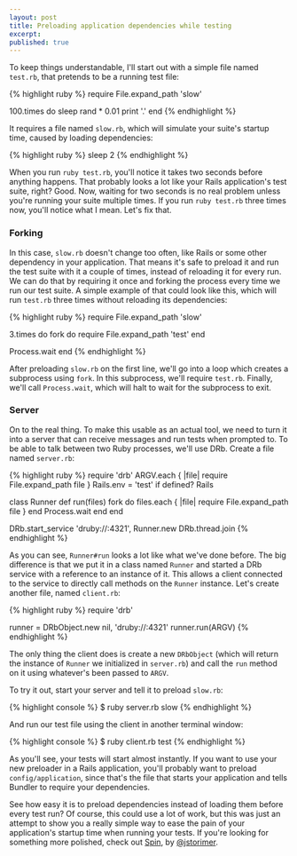 ```yaml
---
layout: post
title: Preloading application dependencies while testing
excerpt: 
published: true
---
```


To keep things understandable, I'll start out with a simple file named `test.rb`, that pretends to be a running test file:

{% highlight ruby %}
require File.expand_path 'slow'

100.times do
  sleep rand * 0.01
  print '.'
end
{% endhighlight %}

It requires a file named `slow.rb`, which will simulate your suite's startup time, caused by loading dependencies:

{% highlight ruby %}
sleep 2
{% endhighlight %}

When you run `ruby test.rb`, you'll notice it takes two seconds before anything happens. That probably looks a lot like your Rails application's test suite, right? Good. Now, waiting for two seconds is no real problem unless you're running your suite multiple times. If you run `ruby test.rb` three times now, you'll notice what I mean. Let's fix that.

### Forking

In this case, `slow.rb` doesn't change too often, like Rails or some other dependency in your application. That means it's safe to preload it and run the test suite with it a couple of times, instead of reloading it for every run. We can do that by requiring it once and forking the process every time we run our test suite. A simple example of that could look like this, which will run `test.rb` three times without reloading its dependencies:

{% highlight ruby %}
require File.expand_path 'slow'

3.times do 
  fork do 
    require File.expand_path 'test'
  end

  Process.wait
end
{% endhighlight %}


After preloading `slow.rb` on the first line, we'll go into a loop which creates a subprocess using `fork`. In this subprocess, we'll require `test.rb`. Finally, we'll call `Process.wait`, which will halt to wait for the subprocess to exit. 

### Server

On to the real thing. To make this usable as an actual tool, we need to turn it into a server that can receive messages and run tests when prompted to. To be able to talk between two Ruby processes, we'll use DRb. Create a file named `server.rb`:

{% highlight ruby %}
require 'drb'
ARGV.each { |file| require File.expand_path file }
Rails.env = 'test' if defined? Rails 

class Runner
  def run(files)
    fork do
      files.each { |file| require File.expand_path file }
    end
    Process.wait
  end
end

DRb.start_service 'druby://:4321', Runner.new
DRb.thread.join
{% endhighlight %}

As you can see, `Runner#run` looks a lot like what we've done before. The big difference is that we put it in a class named `Runner` and started a DRb service with a reference to an instance of it. This allows a client connected to the service to directly call methods on the `Runner` instance. Let's create another file, named `client.rb`:

{% highlight ruby %}
require 'drb'

runner = DRbObject.new nil, 'druby://:4321'
runner.run(ARGV)
{% endhighlight %}

The only thing the client does is create a new `DRbObject` (which will return the instance of `Runner` we initialized in `server.rb`) and call the `run` method on it using whatever's been passed to `ARGV`. 

To try it out, start your server and tell it to preload `slow.rb`:

{% highlight console %}
$ ruby server.rb slow
{% endhighlight %}

And run our test file using the client in another terminal window:

{% highlight console %}
$ ruby client.rb test
{% endhighlight %}

As you'll see, your tests will start almost instantly. If you want to use your new preloader in a Rails application, you'll probably want to preload `config/application`, since that's the file that starts your application and tells Bundler to require your dependencies.

See how easy it is to preload dependencies instead of loading them before every test run? Of course, this could use a lot of work, but this was just an attempt to show you a really simple way to ease the pain of your application's startup time when running your tests. If you're looking for something more polished, check out [Spin](https://github.com/jstorimer/spin), by [@jstorimer](http://twitter.com/jstorimer "Jesse Storimer").
